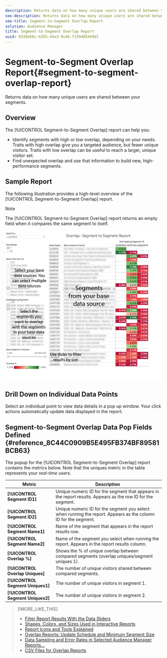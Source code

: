 ```yaml
---
description: Returns data on how many unique users are shared between your segments.
seo-description: Returns data on how many unique users are shared between your segments.
seo-title: Segment-to-Segment Overlap Report
solution: Audience Manager
title: Segment-to-Segment Overlap Report
uuid: 0339eb6c-6355-44a3-9c46-f159485449d1
---
```


# Segment-to-Segment Overlap Report{#segment-to-segment-overlap-report}

Returns data on how many unique users are shared between your segments.

<!-- 

c_segment_segment_overlap.xml

 -->

## Overview

The [!UICONTROL Segment-to-Segment Overlap] report can help you:

* Identify segments with high or low overlap, depending on your needs. Traits with high overlap give you a targeted audience, but fewer unique visitors. Traits with low overlap can be useful to reach a larger, unique visitor set. 
* Find unexpected overlap and use that information to build new, high-performance segments.

## Sample Report

The following illustration provides a high-level overview of the [!UICONTROL Segment-to-Segment Overlap] report. 

>[!NOTE]
>
>The [!UICONTROL Segment-to-Segment Overlap] report returns an empty field when it compares the same segment to itself.

![](assets/segment-to-segment-overlap.png)

## Drill Down on Individual Data Points

Select an individual point to view data details in a pop up window. Your click actions automatically update data displayed in the report. 

## Segment-to-Segment Overlap Data Pop Fields Defined {#reference_8C44C0909B5E495FB374BF89581BCB63}

<!-- 

r_s2s_data_pop.xml

 -->

The popup for the [!UICONTROL Segment-to-Segment Overlap] report contains the metrics below. Note that the uniques metric in the table represents your *real-time users*.  

|  Metric  | Description  |
|---|---|
| **[!UICONTROL Segment ID1]** | Unique numeric ID for the segment that appears in the report results. Appears as the row ID for the segment.  |
| **[!UICONTROL Segment ID2]** | Unique numeric ID for the segment you select when running the report. Appears as the column ID for the segment.  |
| **[!UICONTROL Segment Name1]** | Name of the segment that appears in the report results row.  |
| **[!UICONTROL Segment Name2]** | Name of the segment you select when running the report. Appears in the report results column.  |
| **[!UICONTROL Overlap %]** | Shows the % of unique overlap between compared segments (overlap uniques/segment uniques 1).  |
| **[!UICONTROL Overlap Uniques]** | The number of unique visitors shared between compared segments.  |
| **[!UICONTROL Segment Uniques1]** | The number of unique visitors in segment 1. |
| **[!UICONTROL Segment Uniques2]** | The number of unique visitors in segment 2.  |

>[!MORE_LIKE_THIS]
>
>* [Filter Report Results With the Data Sliders](../../reporting/dynamic-reports/data-sliders.md#concept_00E60A0BDB274B07A1DD342EE5554C37)
>* [Shapes, Colors, and Sizes Used in Interactive Reports](../../reporting/dynamic-reports/interactive-report-technology.md#reference_25F1411379B34946B5AB8156A0F87626)
>* [Report Icons and Tools Explained](../../reporting/dynamic-reports/interactive-report-technology.md#reference_8D90E6C1F0AE46D4AC0911707395BED6)
>* [Overlap Reports: Update Schedule and Minimum Segment Size](../../reporting/dynamic-reports/overlap-minimum-segment-size.md#concept_6C439B845E684C40A726C546F9AF0AFD)
>* [Data Sampling and Error Rates in Selected Audience Manager Reports...](../../reporting/report-sampling.md#concept_624BB1069F8A4CBD948ABD87105329E4)
>* [CSV Files for Overlap Reports](../../reporting/dynamic-reports/overlap-csv-files.md#concept_440C76BFFAC74669972CE538F8B5040F)